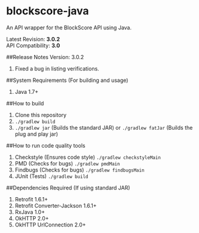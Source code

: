 blockscore-java
===============

An API wrapper for the BlockScore API using Java.

Latest Revision: <b>3.0.2</b> <br />
API Compatibility: <b>3.0</b>

##Release Notes
Version: 3.0.2

1. Fixed a bug in listing verifications.

##System Requirements (For building and usage)
1. Java 1.7+

##How to build
1. Clone this repository
2. `./gradlew build`
3. `./gradlew jar` (Builds the standard JAR) or `./gradlew fatJar` (Builds the plug and play jar)

##How to run code quality tools
1. Checkstyle (Ensures code style) `./gradlew checkstyleMain`
2. PMD (Checks for bugs) `./gradlew pmdMain`
3. Findbugs (Checks for bugs) `./gradlew findbugsMain`
4. JUnit (Tests) `./gradlew build`

##Dependencies Required (If using standard JAR)
1. Retrofit 1.6.1+
2. Retrofit Converter-Jackson 1.6.1+
3. RxJava 1.0+
4. OkHTTP 2.0+
5. OkHTTP UrlConnection 2.0+